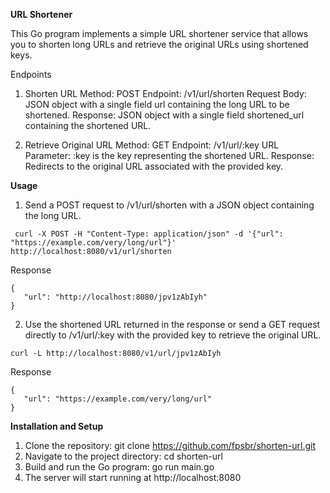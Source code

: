 **URL Shortener**

This Go program implements a simple URL shortener service that allows you to shorten long URLs and retrieve the original URLs using shortened keys.

Endpoints

1. Shorten URL
   Method: POST
   Endpoint: /v1/url/shorten
   Request Body: JSON object with a single field url containing the long URL to be shortened.
   Response: JSON object with a single field shortened_url containing the shortened URL.


2. Retrieve Original URL
   Method: GET
   Endpoint: /v1/url/:key
   URL Parameter: :key is the key representing the shortened URL.
   Response: Redirects to the original URL associated with the provided key.

**Usage**

1. Send a POST request to /v1/url/shorten with a JSON object containing the long URL.

```
 curl -X POST -H "Content-Type: application/json" -d '{"url": "https://example.com/very/long/url"}' http://localhost:8080/v1/url/shorten
```

Response

```
{
   "url": "http://localhost:8080/jpv1zAbIyh"
}
```

2.  Use the shortened URL returned in the response or send a GET request directly to /v1/url/:key with the provided key to retrieve the original URL.

```
curl -L http://localhost:8080/v1/url/jpv1zAbIyh 
```

Response
```
{
   "url": "https://example.com/very/long/url"
}
```


**Installation and Setup**

1. Clone the repository: git clone https://github.com/fpsbr/shorten-url.git
2. Navigate to the project directory: cd shorten-url
3. Build and run the Go program: go run main.go
4. The server will start running at http://localhost:8080